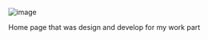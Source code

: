 ![image](https://github.com/user-attachments/assets/926b1387-1d6f-4f6f-ab69-54b0b0f4d51d)

Home page that was design and develop for my work part
